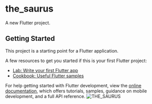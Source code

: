 # the_saurus

A new Flutter project.

## Getting Started

This project is a starting point for a Flutter application.

A few resources to get you started if this is your first Flutter project:

- [Lab: Write your first Flutter app](https://docs.flutter.dev/get-started/codelab)
- [Cookbook: Useful Flutter samples](https://docs.flutter.dev/cookbook)

For help getting started with Flutter development, view the
[online documentation](https://docs.flutter.dev/), which offers tutorials,
samples, guidance on mobile development, and a full API reference.
![THE_SAURUS](https://github.com/kushs8971/the_saurus/assets/102408607/6a73933d-1387-4b82-81e2-7c30ccebd854)
